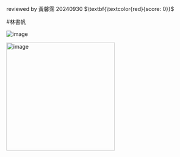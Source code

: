 reviewed by 黃馨霈 20240930 $\textbf{\textcolor{red}{score: 0}}$

#林書帆

 ![image](https://github.com/user-attachments/assets/c4cb8ce3-abdf-45d2-9f36-1508d563569b)

<img width="284" alt="image" src="https://github.com/user-attachments/assets/9be09543-2a7a-479e-98c8-1e160aedc074">



